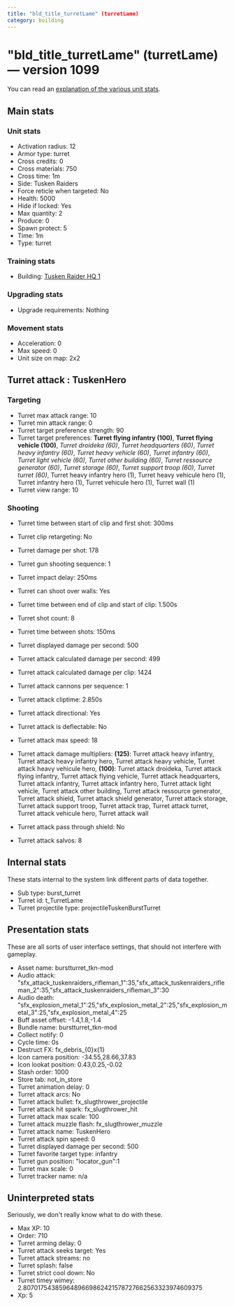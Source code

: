 ```yaml
---
title: "bld_title_turretLame" (turretLame)
category: building
---
```


# "bld_title_turretLame" (turretLame) — version 1099

You can read an [explanation  of the various unit stats](unitexplained.md).

## Main stats

### Unit stats

  * Activation radius: 12
  * Armor type: turret
  * Cross credits: 0
  * Cross materials: 750
  * Cross time: 1m
  * Side: Tusken Raiders
  * Force reticle when targeted: No
  * Health: 5000
  * Hide if locked: Yes
  * Max quantity: 2
  * Produce: 0
  * Spawn protect: 5
  * Time: 1m
  * Type: turret

### Training stats

  * Building: [Tusken Raider HQ 1](tuskenHQ.html)

### Upgrading stats

  * Upgrade requirements: Nothing

### Movement stats

  * Acceleration: 0
  * Max speed: 0
  * Unit size on map: 2x2

## Turret attack : TuskenHero


### Targeting

  * Turret max attack range: 10
  * Turret min attack range: 0
  * Turret target preference strength: 90
  * Turret target preferences: **Turret flying infantry (100)**, **Turret flying vehicle (100)**, _Turret droideka (60)_, _Turret headquarters (60)_, _Turret heavy infantry (60)_, _Turret heavy vehicle (60)_, _Turret infantry (60)_, _Turret light vehicle (60)_, _Turret other building (60)_, _Turret ressource generator (60)_, _Turret storage (60)_, _Turret support troop (60)_, _Turret turret (60)_, Turret heavy infantry hero (1), Turret heavy vehicule hero (1), Turret infantry hero (1), Turret vehicule hero (1), Turret wall (1)
  * Turret view range: 10

### Shooting

  * Turret time between start of clip and first shot: 300ms
  * Turret clip retargeting: No
  * Turret damage per shot: 178
  * Turret gun shooting sequence: 1
  * Turret impact delay: 250ms
  * Turret can shoot over walls: Yes
  * Turret time between end of clip and start of clip: 1.500s
  * Turret shot count: 8
  * Turret time between shots: 150ms

  * Turret displayed damage per second: 500
  * Turret attack calculated damage per second: 499
  * Turret attack calculated damage per clip: 1424

  * Turret attack cannons per sequence: 1
  * Turret attack cliptime: 2.850s
  * Turret attack directional: Yes
  * Turret attack is deflectable: No
  * Turret attack max speed: 18
  * Turret attack damage multipliers: **(125)**: Turret attack heavy infantry, Turret attack heavy infantry hero, Turret attack heavy vehicle, Turret attack heavy vehicule hero, **(100)**: Turret attack droideka, Turret attack flying infantry, Turret attack flying vehicle, Turret attack headquarters, Turret attack infantry, Turret attack infantry hero, Turret attack light vehicle, Turret attack other building, Turret attack ressource generator, Turret attack shield, Turret attack shield generator, Turret attack storage, Turret attack support troop, Turret attack trap, Turret attack turret, Turret attack vehicule hero, Turret attack wall
  * Turret attack pass through shield: No
  * Turret attack salvos: 8

## Internal stats

These stats internal to the system link different parts of data together.

  * Sub type: burst_turret
  * Turret id: t_TurretLame
  * Turret projectile type: projectileTuskenBurstTurret

## Presentation stats

These are all sorts of user interface settings, that should not interfere with gameplay.

  * Asset name: burstturret_tkn-mod
  * Audio attack: "sfx_attack_tuskenraiders_rifleman_1":35,"sfx_attack_tuskenraiders_rifleman_2":35,"sfx_attack_tuskenraiders_rifleman_3":30
  * Audio death: "sfx_explosion_metal_1":25,"sfx_explosion_metal_2":25,"sfx_explosion_metal_3":25,"sfx_explosion_metal_4":25
  * Buff asset offset: -1.4,1.8,-1.4
  * Bundle name: burstturret_tkn-mod
  * Collect notify: 0
  * Cycle time: 0s
  * Destruct FX: fx_debris_{0}x{1}
  * Icon camera position: -34.55,28.66,37.83
  * Icon lookat position: 0.43,0.25,-0.02
  * Stash order: 1000
  * Store tab: not_in_store
  * Turret animation delay: 0
  * Turret attack arcs: No
  * Turret attack bullet: fx_slugthrower_projectile
  * Turret attack hit spark: fx_slugthrower_hit
  * Turret attack max scale: 100
  * Turret attack muzzle flash: fx_slugthrower_muzzle
  * Turret attack name: TuskenHero
  * Turret attack spin speed: 0
  * Turret displayed damage per second: 500
  * Turret favorite target type: infantry
  * Turret gun position: "locator_gun":1
  * Turret max scale: 0
  * Turret tracker name: n/a

## Uninterpreted stats

Seriously, we don't really know what to do with these.

  * Max XP: 10
  * Order: 710
  * Turret arming delay: 0
  * Turret attack seeks target: Yes
  * Turret attack streams: no
  * Turret splash: false
  * Turret strict cool down: No
  * Turret timey wimey: 2.8070175438596489669862421578727662563323974609375
  * Xp: 5

